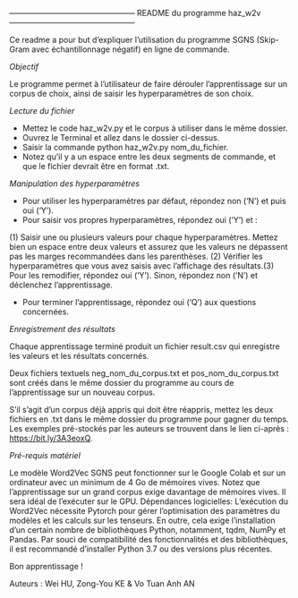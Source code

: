 ————————————————
 README du programme haz_w2v
————————————————

Ce readme a pour but d’expliquer l’utilisation du programme SGNS (Skip-Gram avec échantillonnage négatif) en ligne de commande. 

_Objectif_ 

Le programme permet à l’utilisateur de faire dérouler l’apprentissage sur un corpus de choix, ainsi de saisir les hyperparamètres de son choix. 

_Lecture du fichier_

- Mettez le code haz_w2v.py et le corpus à utiliser dans le même dossier.
- Ouvrez le Terminal et allez dans le dossier ci-dessus.
- Saisir la commande python haz_w2v.py nom_du_fichier. 
- Notez qu’il y a un espace entre les deux segments de commande, et que le fichier devrait être en format .txt. 

_Manipulation des hyperparamètres_ 

- Pour utiliser les hyperparamètres par défaut, répondez non (‘N’) et puis oui (‘Y’).
- Pour saisir vos propres hyperparamètres, répondez oui (‘Y’) et :
    
(1)	Saisir une ou plusieurs valeurs pour chaque hyperparamètres. Mettez bien un espace entre deux valeurs et assurez que les valeurs ne dépassent pas les marges recommandées dans les parenthèses. 
(2)	Vérifier les hyperparamètres que vous avez saisis avec l’affichage des résultats.(3)	Pour les remodifier, répondez oui (‘Y’). Sinon, répondez non (‘N’) et déclenchez l’apprentissage.

- Pour terminer l’apprentissage, répondez oui (‘Q’) aux questions concernées.

_Enregistrement des résultats_

Chaque apprentissage terminé produit un fichier result.csv qui enregistre 
les valeurs et les résultats concernés. 

Deux fichiers textuels neg_nom_du_corpus.txt et pos_nom_du_corpus.txt sont créés dans le même dossier du programme au cours de l’apprentissage sur un nouveau corpus.

S’il s’agit d’un corpus déjà appris qui doit être réappris, mettez les deux fichiers en .txt dans le même dossier du programme pour gagner du temps. Les exemples pré-stockés par les auteurs se trouvent dans le lien ci-après : https://bit.ly/3A3eoxQ. 

_Pré-requis matériel_ 

Le modèle Word2Vec SGNS peut fonctionner sur le Google Colab et sur un ordinateur avec un minimum de 4 Go de mémoires vives. Notez que l’apprentissage sur un grand corpus exige davantage de mémoires vives. Il sera idéal de l’exécuter sur le GPU. Dépendances logicielles: L’exécution du Word2Vec nécessite Pytorch pour gérer l’optimisation des paramètres du modèles et les calculs sur les tenseurs. En outre, cela exige l’installation d’un certain nombre de bibliothèques Python, notamment, tqdm, NumPy et Pandas. Par souci de compatibilité des fonctionnalités et des bibliothèques, il est recommandé d’installer Python 3.7 ou des versions plus récentes. 

Bon apprentissage !

Auteurs : Wei HU, Zong-You KE & Vo Tuan Anh AN
